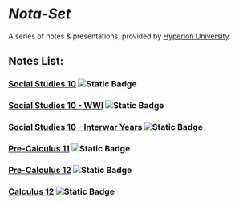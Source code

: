 # ***Nota-Set***
A series of notes & presentations, provided by [<i class="fa-solid fa-circle-nodes"></i> Hyperion University](http://hyperionu.github.io).
## **Notes List:**
### [<i class="fa-solid fa-globe"></i> Social Studies 10](ss10.md) ![Static Badge](https://img.shields.io/badge/NoMD_ZM_Compliance-Partial_Compliant-yellow?logo=adguard)

### [<i class="fa-solid fa-globe"></i> Social Studies 10 - WWI](ss10/wwi.html) ![Static Badge](https://img.shields.io/badge/NoMD_ZM_Compliance-Non_Compliant-red?logo=adguard)

### [<i class="fa-solid fa-globe"></i> Social Studies 10 - Interwar Years](int.md) ![Static Badge](https://img.shields.io/badge/NoMD_ZM_Compliance-Non_Compliant-red?logo=adguard)

### [<i class="fa-solid fa-circle-xmark"></i> Pre-Calculus 11](pc11.md) ![Static Badge](https://img.shields.io/badge/NoMD_ZM_Compliance-Partial_Compliant-yellow?logo=adguard)

### [<i class="fa-solid fa-wave-square"></i> Pre-Calculus 12](pc12.md) ![Static Badge](https://img.shields.io/badge/NoMD_ZM_Compliance-Partial_Compliant-yellow?logo=adguard)

### [<i class="fa-solid fa-infinity"></i> Calculus 12](calc12.html) ![Static Badge](https://img.shields.io/badge/NoMD_ZM_Compliance-Standard-limegreen?logo=adguard)

<link rel="stylesheet" href="https://cdnjs.cloudflare.com/ajax/libs/font-awesome/6.3.0/css/all.min.css">